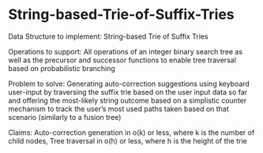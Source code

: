 # String-based-Trie-of-Suffix-Tries
Data Structure to implement: String-based Trie of Suffix Tries


Operations to support: All operations of an integer binary search tree as well as the precursor and successor functions to enable tree traversal based on probabilistic branching


Problem to solve: Generating auto-correction suggestions using keyboard user-input by traversing the suffix trie based on the user input data so far and offering the most-likely string outcome based on a simplistic counter mechanism to track the user’s most used paths taken based on that scenario (similarly to a fusion tree)


Claims: Auto-correction generation in o(k) or less, where k is the number of child nodes, Tree traversal in o(h) or less, where h is the height of the trie
